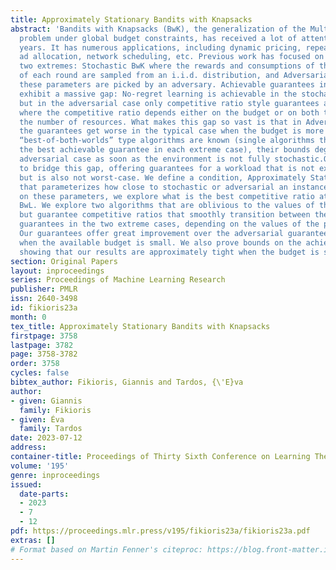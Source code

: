 ```yaml
---
title: Approximately Stationary Bandits with Knapsacks
abstract: 'Bandits with Knapsacks (BwK), the generalization of the Multi-Armed Bandits
  problem under global budget constraints, has received a lot of attention in recent
  years. It has numerous applications, including dynamic pricing, repeated auctions,
  ad allocation, network scheduling, etc. Previous work has focused on one of the
  two extremes: Stochastic BwK where the rewards and consumptions of the resources
  of each round are sampled from an i.i.d. distribution, and Adversarial BwK where
  these parameters are picked by an adversary. Achievable guarantees in the two cases
  exhibit a massive gap: No-regret learning is achievable in the stochastic case,
  but in the adversarial case only competitive ratio style guarantees are achievable,
  where the competitive ratio depends either on the budget or on both the time and
  the number of resources. What makes this gap so vast is that in Adversarial BwK
  the guarantees get worse in the typical case when the budget is more binding. While
  “best-of-both-worlds” type algorithms are known (single algorithms that provide
  the best achievable guarantee in each extreme case), their bounds degrade to the
  adversarial case as soon as the environment is not fully stochastic.Our work aims
  to bridge this gap, offering guarantees for a workload that is not exactly stochastic
  but is also not worst-case. We define a condition, Approximately Stationary BwK,
  that parameterizes how close to stochastic or adversarial an instance is. Based
  on these parameters, we explore what is the best competitive ratio attainable in
  BwL. We explore two algorithms that are oblivious to the values of the parameters
  but guarantee competitive ratios that smoothly transition between the best possible
  guarantees in the two extreme cases, depending on the values of the parameters.
  Our guarantees offer great improvement over the adversarial guarantee, especially
  when the available budget is small. We also prove bounds on the achievable guarantee,
  showing that our results are approximately tight when the budget is small.'
section: Original Papers
layout: inproceedings
series: Proceedings of Machine Learning Research
publisher: PMLR
issn: 2640-3498
id: fikioris23a
month: 0
tex_title: Approximately Stationary Bandits with Knapsacks
firstpage: 3758
lastpage: 3782
page: 3758-3782
order: 3758
cycles: false
bibtex_author: Fikioris, Giannis and Tardos, {\'E}va
author:
- given: Giannis
  family: Fikioris
- given: Éva
  family: Tardos
date: 2023-07-12
address: 
container-title: Proceedings of Thirty Sixth Conference on Learning Theory
volume: '195'
genre: inproceedings
issued:
  date-parts:
  - 2023
  - 7
  - 12
pdf: https://proceedings.mlr.press/v195/fikioris23a/fikioris23a.pdf
extras: []
# Format based on Martin Fenner's citeproc: https://blog.front-matter.io/posts/citeproc-yaml-for-bibliographies/
---
```

